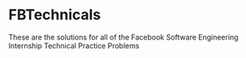 # FBTechnicals
These are the solutions for all of the Facebook Software Engineering Internship Technical Practice Problems
